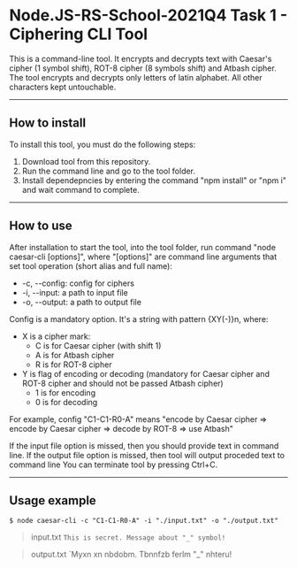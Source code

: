 # Node.JS-RS-School-2021Q4 Task 1 - Ciphering CLI Tool

This is a command-line tool. It encrypts and decrypts text with Caesar's cipher (1 symbol shift), ROT-8 cipher (8 symbols shift) and Atbash cipher. The tool encrypts and decrypts only letters of latin alphabet. All other characters kept untouchable.

---

## How to install

To install this tool, you must do the following steps:

1. Download tool from this repository.
2. Run the command line and go to the tool folder.
3. Install dependepncies by entering the command "npm install" or "npm i" and wait command to complete.

---

## How to use

After installation to start the tool, into the tool folder, run command "node caesar-cli [options]", where "[options]" are command line arguments that set tool operation (short alias and full name):

- -c, --config: config for ciphers
- -i, --input: a path to input file
- -o, --output: a path to output file

Config is a mandatory option. It's a string with pattern {XY(-)}n, where:

- X is a cipher mark:
  - C is for Caesar cipher (with shift 1)
  - A is for Atbash cipher
  - R is for ROT-8 cipher
- Y is flag of encoding or decoding (mandatory for Caesar cipher and ROT-8 cipher and should not be passed Atbash cipher)
  - 1 is for encoding
  - 0 is for decoding

For example, config "C1-C1-R0-A" means "encode by Caesar cipher => encode by Caesar cipher => decode by ROT-8 => use Atbash"

If the input file option is missed, then you should provide text in command line.
If the output file option is missed, then tool will output proceded text to command line
You can terminate tool by pressing Ctrl+C.

---

## Usage example

    $ node caesar-cli -c "C1-C1-R0-A" -i "./input.txt" -o "./output.txt"

> input.txt
> `This is secret. Message about "_" symbol!`

> output.txt
> `Myxn xn nbdobm. Tbnnfzb ferlm "\_" nhteru!
